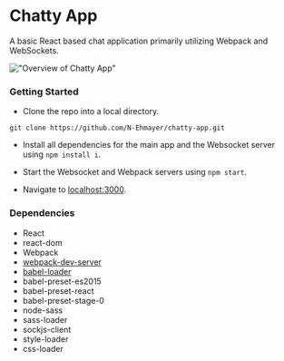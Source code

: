 Chatty App
=====================

A basic React based chat application primarily utilizing Webpack and WebSockets.


!["Overview of Chatty App"]()


### Getting Started

* Clone the repo into a local directory.

```
git clone https://github.com/N-Ehmayer/chatty-app.git
```

* Install all dependencies for the main app and the Websocket server using `npm install i`.

* Start the Websocket and Webpack servers using `npm start`.

* Navigate to [localhost:3000](http://localhost:3000).

### Dependencies

* React
* react-dom
* Webpack
* [webpack-dev-server](https://github.com/webpack/webpack-dev-server)
* [babel-loader](https://github.com/babel/babel-loader)
* babel-preset-es2015
* babel-preset-react
* babel-preset-stage-0
* node-sass
* sass-loader
* sockjs-client
* style-loader
* css-loader


